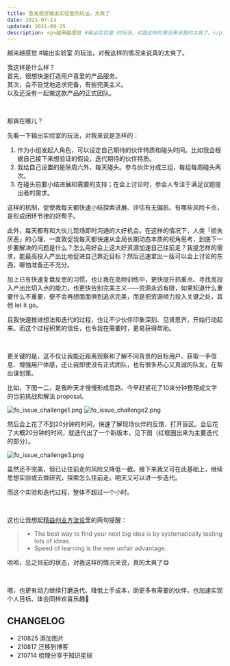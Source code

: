 ```yaml
---
title: 愈发感觉输出实验室的玩法，太爽了
date: 2021-07-14
updated: 2021-08-25
description: <p>越来越感觉 #输出实验室 的玩法，对我这样的情况来说真的太爽了。</p><p>我这样是什么样？ <br>首先，很想快速打造用户喜爱的产品服务。<br>其次，会不自觉地追求完备，有些完美主义。<br>以及还没有一起做这款产品的正式团队。</p><p>那爽在哪儿？……</p>
---
```


越来越感觉 #输出实验室 的玩法，对我这样的情况来说真的太爽了。

我这样是什么样？<br>
首先，很想快速打造用户喜爱的产品服务。<br>
其次，会不自觉地追求完备，有些完美主义。<br>
以及还没有一起做这款产品的正式团队。

<br>

那爽在哪儿？

先看一下输出实验室的玩法，对我来说是怎样的：
1. 作为小组发起人角色，可以设定自己期待的伙伴特质和碰头时间。比如我会根据自己接下来想验证的假设，迭代期待的伙伴特质。
2. 我给自己设置的是除周六外，每天碰头。参与伙伴分成三组，每组每周碰头两次。
3. 在碰头前要小结进展和需要的支持；在会上讨论时，参会人专注于满足议题提出者的需求。

这样的机制，促使我每天都快速小结探索进展、评估有无偏航、有哪些风险卡点，是形成闭环节律的好帮手。

此外，每天都有和大伙儿现场即时沟通的大好机会。在这样的情况下，人类「损失厌恶」的心理，一直敦促我每天都快速从全局长期动态本质的视角思考，到底下一步要解决的问题是什么？怎么用好会上这大好资源加速自己往前走？我提怎样的需求，能最高投入产出比地促进自己靠近目标？然后迅速拿出一版可以会上讨论的东西，哪怕准备还不充分。

加上已有快速复盘反思的习惯，也让我在高频训练中，更快提升抓重点、寻找高投入产出比切入点的能力，也更快告别完美主义——资源永远有限，如果知道什么重要什么不重要，便不会再想面面俱到追求完美，而是把资源倾力投入关键之处，其他 let it go。

且我快速推进想法和迭代的过程，也让不少伙伴印象深刻、见贤思齐，开始行动起来。而这个过程积累的信任，也令我在需要时，更易获得帮助。

<br>

更关键的是，这不仅让我能近距离观察和了解不同背景的目标用户、获取一手信息、增强用户体感，还让我即使没有正式团队，也有很多热心又真诚的队友，在帮出谋划策。

比如，下图一二，是我昨天才慢慢形成思路、今早赶紧花了10来分钟整理成文字的当前挑战和解法 proposal。


![fo_issue_challenge1.png](http://ishanshan.zoomquiet.top/share/fo_issue_challenge1.png ':size=100')
![fo_issue_challenge2.png](http://ishanshan.zoomquiet.top/share/fo_issue_challenge2.png ':size=100')

然后会上花了不到20分钟的时间，快速了解现场伙伴的反馈、打开盲区。会后花了大概20分钟的时间，就迭代出了一个新版本，见下图（红框圈出来为主要迭代的部分）。

![fo_issue_challenge3.png](http://ishanshan.zoomquiet.top/share/fo_issue_challenge3.png ':size=100')

虽然还不完美，但已让往前走的风险又降低一截。接下来我又可在此基础上，继续思想实验或去做研究，探索怎么往前走。明天又可以进一步迭代。

而这个实验和迭代过程，整体不超过一个小时。

<br>

这也让我想起[精益创业方法论](https://leanstack.com/new-rules)里的两句提醒：

> * The best way to find your next big idea is by systematically testing lots of ideas.
> * Speed of learning is the new unfair advantage.

哈哈，总之目前的状态，对我这样的情况来说，真的太爽了😋

<br>

嗯，也更有动力继续打磨迭代、降低上手成本，助更多有需要的伙伴，也加速实现个人目标、体会同样欢喜乐趣🤗


## CHANGELOG

- 210825 添加图片
- 210817 迁移到博客
- 210714 梳理分享于知识星球

